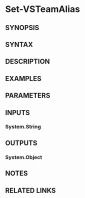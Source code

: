 <!-- #include "./common/header.md" -->

# Set-VSTeamAlias

## SYNOPSIS

<!-- #include "./synopsis/Set-VSTeamAlias.md" -->

## SYNTAX

## DESCRIPTION

<!-- #include "./synopsis/Set-VSTeamAlias.md" -->

## EXAMPLES

## PARAMETERS

<!-- #include "./params/force.md" -->

## INPUTS

### System.String

## OUTPUTS

### System.Object

## NOTES

## RELATED LINKS
